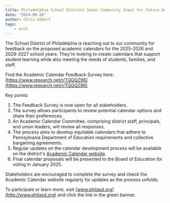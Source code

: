 ```yaml
---
title: Philadelphia School District Seeks Community Input for Future Academic Calendars
date: "2024-09-26"
author: Chris Gebert
tags:
    - post
---
```


The School District of Philadelphia is reaching out to our community for feedback on the proposed academic calendars for the 2025-2026 and 2026-2027 school years. They're looking to create calendars that support student learning while also meeting the needs of students, families, and staff.

Find the Academic Calendar Feedback Survey here: [https://www.research.net/r/TQQQZ96](https://www.research.net/r/TQQQZ96)

Key points:

1. The Feedback Survey is now open for all stakeholders.
2. The survey allows participants to review potential calendar options and share their preferences.
3. An Academic Calendar Committee, comprising district staff, principals, and union leaders, will review all responses.
4. The process aims to develop equitable calendars that adhere to Pennsylvania Department of Education requirements and collective bargaining agreements.
5. Regular updates on the calendar development process will be available on the district's [Academic Calendar website](https://www.philasd.org/calendar/#1677103226740-b94e55a5-1991).
6. Final calendar proposals will be presented to the Board of Education for voting in January 2025.

Stakeholders are encouraged to complete the survey and check the Academic Calendar website regularly for updates as the process unfolds.

To participate or learn more, visit [www.philasd.org](http://www.philasd.org) and click the link in the green banner.​​​​​​​​​​​​​​​​
